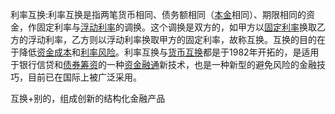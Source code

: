 利率互换:利率互换是指两笔货币相同、债务额相同（[本金](https://baike.baidu.com/item/%E6%9C%AC%E9%87%91?fromModule=lemma_inlink)相同）、期限相同的资金，作固定利率与[浮动利率](https://baike.baidu.com/item/%E6%B5%AE%E5%8A%A8%E5%88%A9%E7%8E%87?fromModule=lemma_inlink)的调换。这个调换是双方的，如甲方以[固定利率](https://baike.baidu.com/item/%E5%9B%BA%E5%AE%9A%E5%88%A9%E7%8E%87?fromModule=lemma_inlink)换取乙方的浮动利率，乙方则以浮动利率换取甲方的固定利率，故称互换。互换的目的在于降低[资金成本](https://baike.baidu.com/item/%E8%B5%84%E9%87%91%E6%88%90%E6%9C%AC?fromModule=lemma_inlink)和[利率风险](https://baike.baidu.com/item/%E5%88%A9%E7%8E%87%E9%A3%8E%E9%99%A9?fromModule=lemma_inlink)。利率互换与[货币互换](https://baike.baidu.com/item/%E8%B4%A7%E5%B8%81%E4%BA%92%E6%8D%A2?fromModule=lemma_inlink)都是于1982年开拓的，是适用于银行信贷和[债券筹资](https://baike.baidu.com/item/%E5%80%BA%E5%88%B8%E7%AD%B9%E8%B5%84?fromModule=lemma_inlink)的一种[资金融通](https://baike.baidu.com/item/%E8%B5%84%E9%87%91%E8%9E%8D%E9%80%9A?fromModule=lemma_inlink)新技术，也是一种新型的避免风险的金融技巧，目前已在国际上被广泛采用。

 互换+别的，组成创新的结构化金融产品
 
